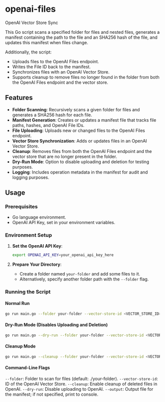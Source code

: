 # openai-files
OpenAI Vector Store Sync

This Go script scans a specified folder for files and nested files, generates a manifest containing the path to the file and an SHA256 hash of the file, and updates this manifest when files change.

Additionally, the script:
- Uploads files to the OpenAI Files endpoint.
- Writes the File ID back to the manifest.
- Synchronizes files with an OpenAI Vector Store.
- Supports cleanup to remove files no longer found in the folder from both the OpenAI Files endpoint and the vector store.

## Features

- **Folder Scanning**: Recursively scans a given folder for files and generates a SHA256 hash for each file.
- **Manifest Generation**: Creates or updates a manifest file that tracks file paths, hashes, and OpenAI File IDs.
- **File Uploading**: Uploads new or changed files to the OpenAI Files endpoint.
- **Vector Store Synchronization**: Adds or updates files in an OpenAI Vector Store.
- **Cleanup**: Removes files from both the OpenAI Files endpoint and the vector store that are no longer present in the folder.
- **Dry-Run Mode**: Option to disable uploading and deletion for testing purposes.
- **Logging**: Includes operation metadata in the manifest for audit and logging purposes.

## Usage

### Prerequisites

- Go language environment.
- OpenAI API Key, set in your environment variables.

### Environment Setup

1. **Set the OpenAI API Key**:

    ```bash
    export OPENAI_API_KEY=your_openai_api_key_here
    ```

2. **Prepare Your Directory**:
    - Create a folder named `your-folder` and add some files to it.
    - Alternatively, specify another folder path with the `--folder` flag.

### Running the Script

#### Normal Run

```bash
go run main.go --folder your-folder --vector-store-id <VECTOR_STORE_ID> --output manifest.json
```

#### Dry-Run Mode (Disables Uploading and Deletion)
```bash
go run main.go --dry-run --folder your-folder --vector-store-id <VECTOR_STORE_ID>
```

#### Cleanup Mode

```bash
go run main.go --cleanup --folder your-folder --vector-store-id <VECTOR_STORE_ID> --output manifest_updated.json
```

#### Command-Line Flags
`--folder`: Folder to scan for files (default: ./your-folder).
`--vector-store-id`: ID of the OpenAI Vector Store.
`--cleanup`: Enable cleanup of deleted files in OpenAI.
`--dry-run`: Disable uploading to OpenAI.
`--output`: Output file for the manifest; if not specified, print to console.
